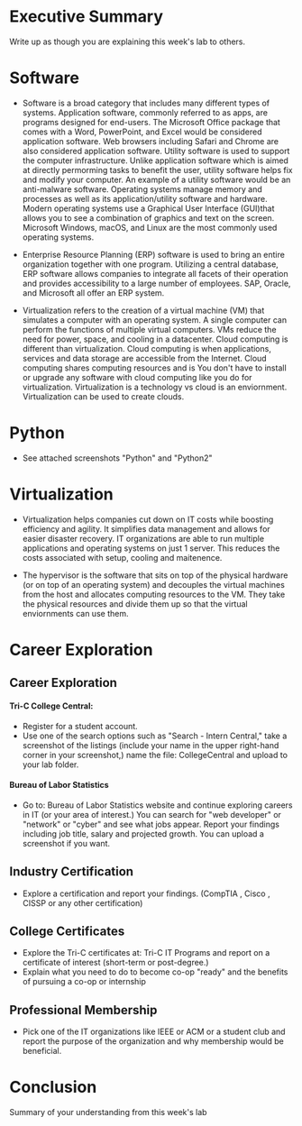# Executive Summary
Write up as though you are explaining this week's lab to others.

# Software
* Software is a broad category that includes many different types of systems. Application software, commonly referred to as apps, are programs designed for end-users. The Microsoft Office package that comes with a Word, PowerPoint, and Excel would be considered application software. Web browsers including Safari and Chrome are also considered application software. Utility software is used to support the computer infrastructure. Unlike application software which is aimed at directly permorming tasks to benefit the user, utility software helps fix and modify your computer. An example of a utility software would be an anti-malware software. Operating systems manage memory and processes as well as its application/utility software and hardware. Modern operating systems use a Graphical User Interface (GUI)that allows you to see a combination of graphics and text on the screen. Microsoft Windows, macOS, and Linux are the most commonly used operating systems.

* Enterprise Resource Planning (ERP) software is used to bring an entire organization together with one program. Utilizing a central database, ERP software allows companies to integrate all facets of their operation and provides accessibility to a large number of employees. SAP, Oracle, and Microsoft all offer an ERP system.

* Virtualization refers to the creation of a virtual machine (VM) that simulates a computer with an operating system. A single computer can perform the functions of multiple virtual computers. VMs reduce the need for power, space, and cooling in a datacenter. Cloud computing is different than virtualization. Cloud computing is when applications, services and data storage are accessible from the Internet. Cloud computing shares computing resources and is You don't have to install or upgrade any software with cloud computing like you do for virtualization. Virtualization is a technology vs cloud is an enviornment. Virtualization can be used to create clouds.


# Python
* See attached screenshots "Python" and "Python2"

# Virtualization
* Virtualization helps companies cut down on IT costs while boosting efficiency and agility. It simplifies data management and allows for easier disaster recovery. IT organizations are able to run multiple applications and operating systems on just 1 server. This reduces the costs associated with setup, cooling and maitenence. 

* The hypervisor is the software that sits on top of the physical hardware (or on top of an operating system) and decouples the virtual machines from the host and allocates computing resources to the VM. They take the physical resources and divide them up so that the virtual enviornments can use them.

# Career Exploration

## Career Exploration

#### Tri-C College Central:
* Register for a student account.
* Use one of the search options such as "Search - Intern Central," take a screenshot of the listings (include your name in the upper right-hand corner in your screenshot,) name the file: CollegeCentral and upload to your lab folder.

#### Bureau of Labor Statistics
* Go to: Bureau of Labor Statistics website and continue exploring careers in IT (or your area of interest.) You can search for "web developer" or "network" or "cyber" and see what jobs appear. Report your findings including job title, salary and projected growth. You can upload a screenshot if you want.

## Industry Certification
* Explore a certification and report your findings. (CompTIA , Cisco , CISSP or any other certification)

## College Certificates
* Explore the Tri-C certificates at: Tri-C IT Programs and report on a certificate of interest (short-term or post-degree.)
* Explain what you need to do to become co-op "ready" and the benefits of pursuing a co-op or internship

## Professional Membership
* Pick one of the IT organizations like IEEE or ACM or a student club and report the purpose of the organization and why membership would be beneficial.

# Conclusion
Summary of your understanding from this week's lab
